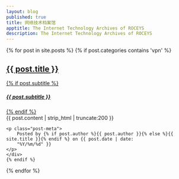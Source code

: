 ```yaml
---
layout: blog
published: true
title: 网络技术档案馆
apptitle: The Internet Technology Archives of ROCEYS 
description: The Internet Technology Archives of ROCEYS 
---
```

{% for post in site.posts %}
 {% if post.categories contains 'vpn' %}
 <div class="container">
    <a href="{{ post.url | prepend: site.baseurl }}">
        <h2 class="post-title">
            {{ post.title }}
        </h2>
        {% if post.subtitle %}
        <h5 class="post-subtitle">
            {{ post.subtitle }}
        </h5>
        {% endif %}
    </a>
    <div class="post-content-preview">
        {{ post.content | strip_html | truncate:200 }}
    </div>

    <p class="post-meta">
        Posted by {% if post.author %}{{ post.author }}{% else %}{{ site.title }}{% endif %} on {{ post.date | date:
        "%Y/%m/%d" }}
    </p>
    </div>
    {% endif %}
{% endfor %}
